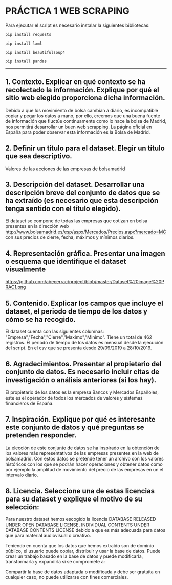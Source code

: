 # PRÁCTICA 1 WEB SCRAPING

Para ejecutar el script es necesario instalar la siguientes bibliotecas:

`pip install requests`

`pip install lxml`

`pip install beautifulsoup4`

`pip install pandas`

***
## 1. Contexto. Explicar en qué contexto se ha recolectado la información. Explique por qué el sitio web elegido proporciona dicha información. 

Debido a que los movimiento de bolsa cambian a diario, es incompatible copiar y pegar los datos a mano, por ello, creemos que una buena fuente de información que fluctúe continuamente como lo hace la bolsa de Madrid, nos permitirá desarrollar un buen web scrapping.
La página oficial en España para poder observar esta información es la Bolsa de Madrid.

## 2. Definir un título para el dataset. Elegir un título que sea descriptivo. 

Valores de las acciones de las empresas de bolsamadrid

## 3. Descripción del dataset. Desarrollar una descripción breve del conjunto de datos que se ha extraído (es necesario que esta descripción tenga sentido con el título elegido). 

El dataset se compone de todas las empresas que cotizan en bolsa presentes en la dirección web http://www.bolsamadrid.es/esp/aspx/Mercados/Precios.aspx?mercado=MC con sus precios de cierre, fecha, máximos y mínimos diarios. 

## 4. Representación gráfica. Presentar una imagen o esquema que identifique el dataset visualmente 

https://github.com/abecerrac/project/blob/master/Dataset%20image%20PRAC1.png

## 5. Contenido. Explicar los campos que incluye el dataset, el periodo de tiempo de los datos y cómo se ha recogido. 

El dataset cuenta con las siguientes columnas: "Empresa","Fecha","Cierre","Maximo","Minimo".
Tiene un total de 462 registros.
El periodo de tiempo de los datos es mensual desde la ejecución del script. En el csv que se presenta desde 29/09/2019 a 28/10/2019.

## 6. Agradecimientos. Presentar al propietario del conjunto de datos. Es necesario incluir citas de investigación o análisis anteriores (si los hay). 

El propietario de los datos es la empresa Bancos y Mercados Españoles, este es el operador de todos los mercados de valores y sistemas financieros de España.

## 7. Inspiración. Explique por qué es interesante este conjunto de datos y qué preguntas se pretenden responder. 

La elección de este conjunto de datos se ha inspirado en la obtención de los valores más representativos de las empresas presentes en la web de bolsamadrid. Con estos datos se pretende tener un archivo con los valores históricos con los que se podrán hacer operaciones y obtener datos como por ejemplo la amplitud de movimiento del precio de las empresas en un el intervalo diario.

## 8. Licencia. Seleccione una de estas licencias para su dataset y explique el motivo de su selección: 

Para nuestro dataset hemos escogido la licencia DATABASE RELEASED UNDER OPEN DATABASE LICENSE, INDIVIDUAL CONTENTS UNDER DATABASE CONTENTS LICENSE debido a que es más adecuada para datos que para material audiovisual o creativo. 

Teniendo en cuenta que los datos que hemos extraído son de dominio público, el usuario puede copiar, distribuir y usar la base de datos. Puede crear un trabajo basado en la base de datos y puede modificarla, transformarla y expandirla si se compromete a:

Compartir la base de datos adaptada o modificada y debe ser gratuíta en cualquier caso, no puede utilizarse con fines comerciales. 
